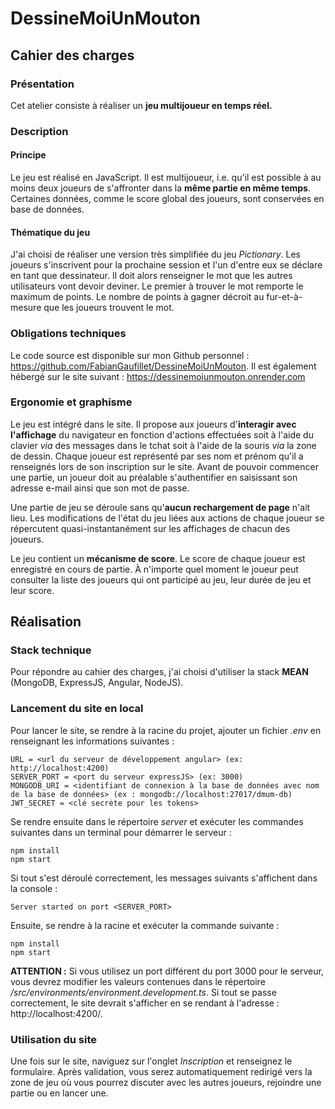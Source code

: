 # DessineMoiUnMouton

## Cahier des charges
### Présentation
Cet atelier consiste à réaliser un **jeu multijoueur en temps réel.**

### Description
#### Principe
Le jeu est réalisé en JavaScript. Il est multijoueur, i.e. qu'il est possible à au moins deux joueurs de s'affronter dans la **même partie en même temps**. Certaines données, comme le score global des joueurs, sont conservées en base de données.

#### Thématique du jeu
J'ai choisi de réaliser une version très simplifiée du jeu _Pictionary_. Les joueurs s'inscrivent pour la prochaine session et l'un d'entre eux se déclare en tant que dessinateur. Il doit alors renseigner le mot que les autres utilisateurs vont devoir deviner. Le premier à trouver le mot remporte le maximum de points. Le nombre de points à gagner décroit au fur-et-à-mesure que les joueurs trouvent le mot.

### Obligations techniques
Le code source est disponible sur mon Github personnel : https://github.com/FabianGaufillet/DessineMoiUnMouton.
Il est également hébergé sur le site suivant : https://dessinemoiunmouton.onrender.com

### Ergonomie et graphisme
Le jeu est intégré dans le site.
Il propose aux joueurs d'**interagir avec l'affichage** du navigateur en fonction d'actions effectuées soit à l'aide du clavier _via_ des messages dans le tchat soit à l'aide de la souris _via_ la zone de dessin.
Chaque joueur est représenté par ses nom et prénom qu'il a renseignés lors de son inscription sur le site.
Avant de pouvoir commencer une partie, un joueur doit au préalable s'authentifier en saisissant son adresse e-mail ainsi que son mot de passe.

Une partie de jeu se déroule sans qu'**aucun rechargement de page** n'ait lieu. Les modifications de l'état du jeu liées aux actions de chaque joueur se répercutent quasi-instantanément sur les affichages de chacun des joueurs.

Le jeu contient un **mécanisme de score**. Le score de chaque joueur est enregistré en cours de partie. À n'importe quel moment le joueur peut consulter la liste des joueurs qui ont participé au jeu, leur durée de jeu et leur score.


## Réalisation
### Stack technique
Pour répondre au cahier des charges, j'ai choisi d'utiliser la stack **MEAN** (MongoDB, ExpressJS, Angular, NodeJS).

### Lancement du site en local
Pour lancer le site, se rendre à la racine du projet, ajouter un fichier _.env_ en renseignant les informations suivantes :
```
URL = <url du serveur de développement angular> (ex: http://localhost:4200)
SERVER_PORT = <port du serveur expressJS> (ex: 3000)
MONGODB_URI = <identifiant de connexion à la base de données avec nom de la base de données> (ex : mongodb://localhost:27017/dmum-db)
JWT_SECRET = <clé secrète pour les tokens>
```
Se rendre ensuite dans le répertoire _server_ et exécuter les commandes suivantes dans un terminal pour démarrer le serveur :
```
npm install
npm start
```
Si tout s'est déroulé correctement, les messages suivants s'affichent dans la console :
```
Server started on port <SERVER_PORT>
```
Ensuite, se rendre à la racine et exécuter la commande suivante :
```
npm install
npm start
```
**ATTENTION :** Si vous utilisez un port différent du port 3000 pour le serveur, vous devrez modifier les valeurs contenues dans le répertoire _/src/environments/environment.development.ts_. 
Si tout se passe correctement, le site devrait s'afficher en se rendant à l'adresse : http://localhost:4200/.

### Utilisation du site
Une fois sur le site, naviguez sur l'onglet _Inscription_ et renseignez le formulaire. Après validation, vous serez automatiquement redirigé vers la zone de jeu où vous pourrez discuter avec les autres joueurs, rejoindre une partie ou en lancer une.
